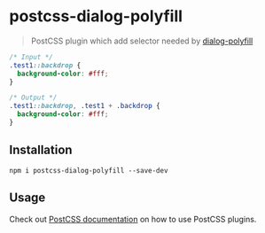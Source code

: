 # postcss-dialog-polyfill

>PostCSS plugin which add selector needed by [dialog-polyfill](https://github.com/GoogleChrome/dialog-polyfill)

```css
/* Input */
.test1::backdrop {
  background-color: #fff;
}
```

```css
/* Output */
.test1::backdrop, .test1 + .backdrop {
  background-color: #fff;
}
```

## Installation

```
npm i postcss-dialog-polyfill --save-dev
```

## Usage

Check out [PostCSS documentation](https://github.com/postcss/postcss#usage) on how to use PostCSS plugins.
